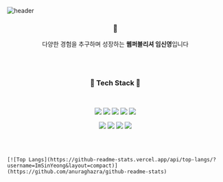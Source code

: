 ![header](https://capsule-render.vercel.app/api?type=waving&color=gradient&height=220&animation=fadeIn&section=header&text=Hello😎&fontAlign=50&extBg=282829&fontColor=444444) 

<div align="center">
  <h3>👀</h3>
  <p>다양한 경험을 추구하며 성장하는 <b color="cccccc">웹퍼블리셔 임신영</b>입니다</p>
</div>

<br/>
<br/>
<h3 align="center">🌟 Tech Stack 🌟</h3>
<br/>
<div align='center'>
  <p>
      <img src="https://img.shields.io/badge/html5-E34F26?style=for-the-badge&logo=html5&logoColor=white"> <img src="https://img.shields.io/badge/css-1572B6?style=for-the-badge&logo=css3&logoColor=white"> <img src="https://img.shields.io/badge/scss-CC6699?style=for-the-badge&logo=sass&logoColor=white"> <img src="https://img.shields.io/badge/jquery-0769AD?style=for-the-badge&logo=jquery&logoColor=white"> <img src="https://img.shields.io/badge/javascript-F7DF1E?style=for-the-badge&logo=javascript&logoColor=white"> 
  </p>
  <p>
      <img src="https://img.shields.io/badge/react-61DAFB?style=for-the-badge&logo=react&logoColor=black"> <img src="https://img.shields.io/badge/github-181717?style=for-the-badge&logo=github&logoColor=white"> <img src="https://img.shields.io/badge/git-F05032?style=for-the-badge&logo=git&logoColor=white"> <img src="https://img.shields.io/badge/fontawesome-339AF0?style=for-the-badge&logo=fontawesome&logoColor=white">
  </p>
</div>
<br/>
<br/>
<div align='center'>

</div>
<p align='center'></p>



    [![Top Langs](https://github-readme-stats.vercel.app/api/top-langs/?username=ImSinYeong&layout=compact)](https://github.com/anuraghazra/github-readme-stats)


<!---
ImSinYeong/ImSinYeong is a ✨ special ✨ repository because its `README.md` (this file) appears on your GitHub profile.
You can click the Preview link to take a look at your changes.
--->
